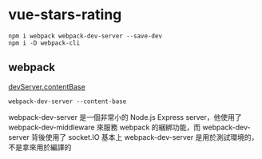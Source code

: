 # vue-stars-rating

`npm i webpack webpack-dev-server --save-dev`  
`npm i -D webpack-cli`

## webpack

[devServer.contentBase](https://webpack.js.org/configuration/dev-server/#devservercontentbase)

`webpack-dev-server --content-base`

webpack-dev-server 是一個非常小的 Node.js Express server，他使用了 webpack-dev-middleware 來服務 webpack 的綑綁功能，而 webpack-dev-server 背後使用了 socket.IO  基本上 webpack-dev-server 是用於測試環境的，不是拿來用於編譯的
